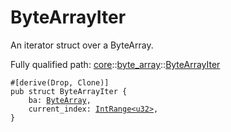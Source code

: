 # ByteArrayIter

An iterator struct over a ByteArray.

Fully qualified path: [core](./core.md)::[byte_array](./core-byte_array.md)::[ByteArrayIter](./core-byte_array-ByteArrayIter.md)

<pre><code class="language-cairo">#[derive(Drop, Clone)]
pub struct ByteArrayIter {
    ba: <a href="core-byte_array-ByteArray.html">ByteArray</a>,
    current_index: <a href="core-ops-range-internal-IntRange.html">IntRange&lt;u32&gt;</a>,
}</code></pre>

